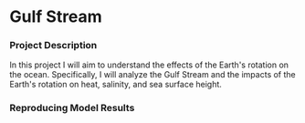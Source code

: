 # Gulf Stream
### Project Description
In this project I will aim to understand the effects of the Earth's rotation on the ocean. Specifically, I will analyze the Gulf Stream and the impacts of the Earth's rotation on heat, salinity, and sea surface height.


### Reproducing Model Results


